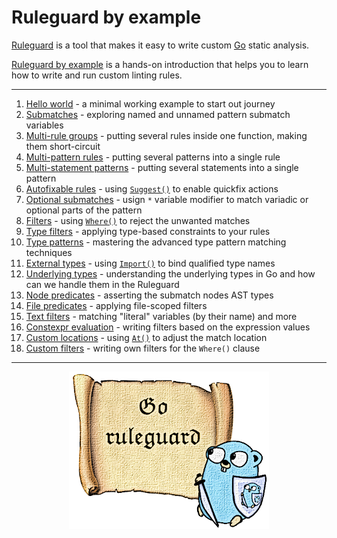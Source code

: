 # Ruleguard by example

[Ruleguard](https://github.com/quasilyte/go-ruleguard) is a tool that makes it easy to write custom [Go](golang.org/) static analysis.

[Ruleguard by example](https://go-ruleguard.github.io/by-example/) is a hands-on introduction that helps you to learn how to write and run custom linting rules.

<hr>

1. [Hello world](hello-world) - a minimal working example to start out journey
1. [Submatches](submatches) - exploring named and unnamed pattern submatch variables
1. [Multi-rule groups](multi-rule-groups) - putting several rules inside one function, making them short-circuit
1. [Multi-pattern rules](multi-pattern-rules) - putting several patterns into a single rule
1. [Multi-statement patterns](multi-statement-patterns) - putting several statements into a single pattern
1. [Autofixable rules](autofixable-rules) - using [`Suggest()`](https://pkg.go.dev/github.com/quasilyte/go-ruleguard/dsl#Matcher.Suggest) to enable quickfix actions
1. [Optional submatches](optional-submatches) - usign `*` variable modifier to match variadic or optional parts of the pattern
1. [Filters](filters) - using [`Where()`](https://pkg.go.dev/github.com/quasilyte/go-ruleguard/dsl#Matcher.Where) to reject the unwanted matches
1. [Type filters](type-filters) - applying type-based constraints to your rules
1. [Type patterns](type-patterns) - mastering the advanced type pattern matching techniques
1. [External types](external-types) - using [`Import()`](https://pkg.go.dev/github.com/quasilyte/go-ruleguard/dsl#Matcher.Import) to bind qualified type names
1. [Underlying types](underlying-types) - understanding the underlying types in Go and how can we handle them in the Ruleguard
1. [Node predicates](node-predicates) - asserting the submatch nodes AST types
1. [File predicates](file-predicates) - applying file-scoped filters
1. [Text filters](text-filters) - matching "literal" variables (by their name) and more
1. [Constexpr evaluation](constexpr-evaluation) - writing filters based on the expression values
1. [Custom locations](custom-locations) - using [`At()`](https://pkg.go.dev/github.com/quasilyte/go-ruleguard/dsl#Matcher.At) to adjust the match location
1. [Custom filters](custom-filters) - writing own filters for the `Where()` clause

<hr>

<p align="center">
  <img src="ruleguard_poster.png">
</p>
